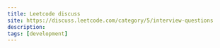 ```yaml
---
title: Leetcode discuss
site: https://discuss.leetcode.com/category/5/interview-questions
description: 
tags: [development]
---
```

